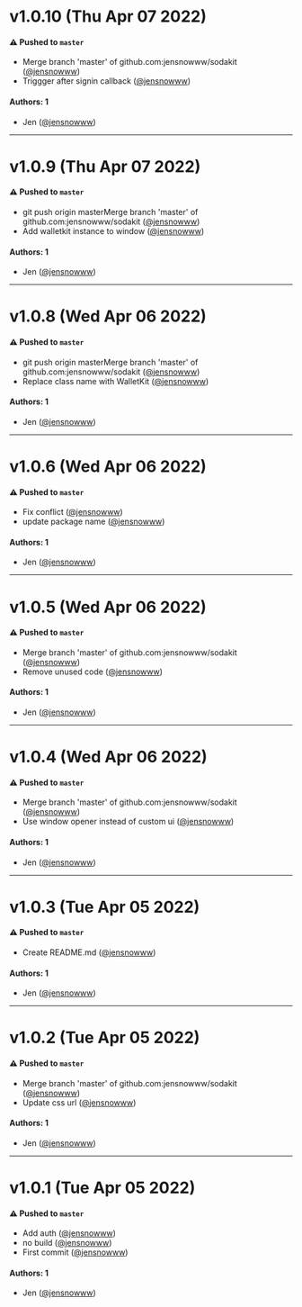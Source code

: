 # v1.0.10 (Thu Apr 07 2022)

#### ⚠️ Pushed to `master`

- Merge branch 'master' of github.com:jensnowww/sodakit ([@jensnowww](https://github.com/jensnowww))
- Triggger after signin callback ([@jensnowww](https://github.com/jensnowww))

#### Authors: 1

- Jen ([@jensnowww](https://github.com/jensnowww))

---

# v1.0.9 (Thu Apr 07 2022)

#### ⚠️ Pushed to `master`

- git push origin masterMerge branch 'master' of github.com:jensnowww/sodakit ([@jensnowww](https://github.com/jensnowww))
- Add walletkit instance to window ([@jensnowww](https://github.com/jensnowww))

#### Authors: 1

- Jen ([@jensnowww](https://github.com/jensnowww))

---

# v1.0.8 (Wed Apr 06 2022)

#### ⚠️ Pushed to `master`

- git push origin masterMerge branch 'master' of github.com:jensnowww/sodakit ([@jensnowww](https://github.com/jensnowww))
- Replace class name with WalletKit ([@jensnowww](https://github.com/jensnowww))

#### Authors: 1

- Jen ([@jensnowww](https://github.com/jensnowww))

---

# v1.0.6 (Wed Apr 06 2022)

#### ⚠️ Pushed to `master`

- Fix conflict ([@jensnowww](https://github.com/jensnowww))
- update package name ([@jensnowww](https://github.com/jensnowww))

#### Authors: 1

- Jen ([@jensnowww](https://github.com/jensnowww))

---

# v1.0.5 (Wed Apr 06 2022)

#### ⚠️ Pushed to `master`

- Merge branch 'master' of github.com:jensnowww/sodakit ([@jensnowww](https://github.com/jensnowww))
- Remove unused code ([@jensnowww](https://github.com/jensnowww))

#### Authors: 1

- Jen ([@jensnowww](https://github.com/jensnowww))

---

# v1.0.4 (Wed Apr 06 2022)

#### ⚠️ Pushed to `master`

- Merge branch 'master' of github.com:jensnowww/sodakit ([@jensnowww](https://github.com/jensnowww))
- Use window opener instead of custom ui ([@jensnowww](https://github.com/jensnowww))

#### Authors: 1

- Jen ([@jensnowww](https://github.com/jensnowww))

---

# v1.0.3 (Tue Apr 05 2022)

#### ⚠️ Pushed to `master`

- Create README.md ([@jensnowww](https://github.com/jensnowww))

#### Authors: 1

- Jen ([@jensnowww](https://github.com/jensnowww))

---

# v1.0.2 (Tue Apr 05 2022)

#### ⚠️ Pushed to `master`

- Merge branch 'master' of github.com:jensnowww/sodakit ([@jensnowww](https://github.com/jensnowww))
- Update css url ([@jensnowww](https://github.com/jensnowww))

#### Authors: 1

- Jen ([@jensnowww](https://github.com/jensnowww))

---

# v1.0.1 (Tue Apr 05 2022)

#### ⚠️ Pushed to `master`

- Add auth ([@jensnowww](https://github.com/jensnowww))
- no build ([@jensnowww](https://github.com/jensnowww))
- First commit ([@jensnowww](https://github.com/jensnowww))

#### Authors: 1

- Jen ([@jensnowww](https://github.com/jensnowww))
